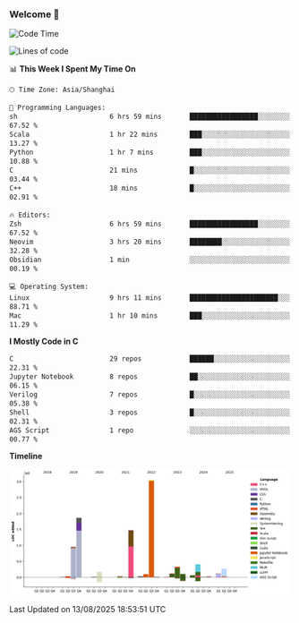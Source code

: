 ### Welcome 👋

<!--START_SECTION:waka-->
![Code Time](http://img.shields.io/badge/Code%20Time-2%2C095%20hrs%2014%20mins-blue)

![Lines of code](https://img.shields.io/badge/From%20Hello%20World%20I%27ve%20Written-9.1%20million%20lines%20of%20code-blue)

📊 **This Week I Spent My Time On** 

```text
🕑︎ Time Zone: Asia/Shanghai

💬 Programming Languages: 
sh                       6 hrs 59 mins       █████████████████░░░░░░░░   67.52 % 
Scala                    1 hr 22 mins        ███░░░░░░░░░░░░░░░░░░░░░░   13.27 % 
Python                   1 hr 7 mins         ███░░░░░░░░░░░░░░░░░░░░░░   10.88 % 
C                        21 mins             █░░░░░░░░░░░░░░░░░░░░░░░░   03.44 % 
C++                      18 mins             █░░░░░░░░░░░░░░░░░░░░░░░░   02.91 % 

🔥 Editors: 
Zsh                      6 hrs 59 mins       █████████████████░░░░░░░░   67.52 % 
Neovim                   3 hrs 20 mins       ████████░░░░░░░░░░░░░░░░░   32.28 % 
Obsidian                 1 min               ░░░░░░░░░░░░░░░░░░░░░░░░░   00.19 % 

💻 Operating System: 
Linux                    9 hrs 11 mins       ██████████████████████░░░   88.71 % 
Mac                      1 hr 10 mins        ███░░░░░░░░░░░░░░░░░░░░░░   11.29 % 
```

**I Mostly Code in C** 

```text
C                        29 repos            ██████░░░░░░░░░░░░░░░░░░░   22.31 % 
Jupyter Notebook         8 repos             ██░░░░░░░░░░░░░░░░░░░░░░░   06.15 % 
Verilog                  7 repos             █░░░░░░░░░░░░░░░░░░░░░░░░   05.38 % 
Shell                    3 repos             █░░░░░░░░░░░░░░░░░░░░░░░░   02.31 % 
AGS Script               1 repo              ░░░░░░░░░░░░░░░░░░░░░░░░░   00.77 % 
```



**Timeline**

![Lines of Code chart](https://raw.githubusercontent.com/Bohan-hu/Bohan-hu/master/assets/bar_graph.png)


 Last Updated on 13/08/2025 18:53:51 UTC
<!--END_SECTION:waka-->




